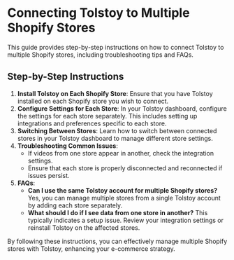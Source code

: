 # Connecting Tolstoy to Multiple Shopify Stores

This guide provides step-by-step instructions on how to connect Tolstoy to multiple Shopify stores, including troubleshooting tips and FAQs.

## Step-by-Step Instructions
1. **Install Tolstoy on Each Shopify Store**: Ensure that you have Tolstoy installed on each Shopify store you wish to connect.
2. **Configure Settings for Each Store**: In your Tolstoy dashboard, configure the settings for each store separately. This includes setting up integrations and preferences specific to each store.
3. **Switching Between Stores**: Learn how to switch between connected stores in your Tolstoy dashboard to manage different store settings.
4. **Troubleshooting Common Issues**:
   - If videos from one store appear in another, check the integration settings.
   - Ensure that each store is properly disconnected and reconnected if issues persist.
5. **FAQs**:
   - **Can I use the same Tolstoy account for multiple Shopify stores?** Yes, you can manage multiple stores from a single Tolstoy account by adding each store separately.
   - **What should I do if I see data from one store in another?** This typically indicates a setup issue. Review your integration settings or reinstall Tolstoy on the affected stores.

By following these instructions, you can effectively manage multiple Shopify stores with Tolstoy, enhancing your e-commerce strategy.